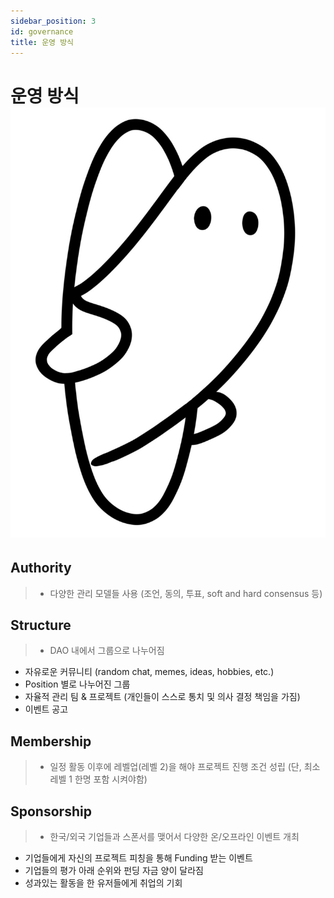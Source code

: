 ```yaml
---
sidebar_position: 3
id: governance
title: 운영 방식
---
```


# 운영 방식 ![ilzom_next](../../static/img/ilzom.jpeg)

## Authority
> - 다양한 관리 모델들 사용 (조언, 동의, 투표, soft and hard consensus 등)

## Structure
> - DAO 내에서 그룹으로 나누어짐
- 자유로운 커뮤니티 (random chat, memes, ideas, hobbies, etc.)
- Position 별로 나누어진 그룹
- 자율적 관리 팀 & 프로젝트 (개인들이 스스로 통치 및 의사 결정 책임을 가짐)
- 이벤트 공고

## Membership
> - 일정 활동 이후에 레벨업(레벨 2)을 해야 프로젝트 진행 조건 성립 (단, 최소 레벨 1 한명 포함 시켜야함)

## Sponsorship 
> - 한국/외국 기업들과 스폰서를 맺어서 다양한 온/오프라인 이벤트 개최 
- 기업들에게 자신의 프로젝트 피칭을 통해 Funding 받는 이벤트 
- 기업들의 평가 아래 순위와 펀딩 자금 양이 달라짐
- 성과있는 활동을 한 유저들에게 취업의 기회 



